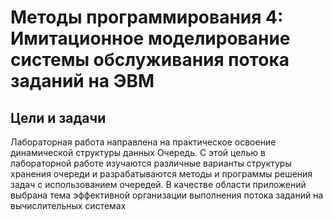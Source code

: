 ﻿# Методы программирования 4: Имитационное моделирование системы обслуживания потока заданий на ЭВМ

## Цели и задачи

Лабораторная работа направлена на практическое освоение динамической структуры
данных Очередь. С этой целью в лабораторной работе изучаются различные варианты
структуры хранения очереди и разрабатываются методы и программы решения задач с
использованием очередей. В качестве области приложений выбрана тема эффективной
организации выполнения потока заданий на вычислительных системах

